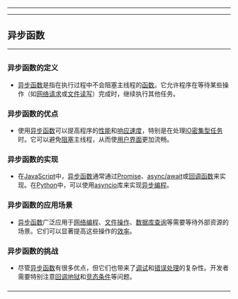 # 
___
___
## 异步函数
___
## 
### 异步函数的定义
- [异步函数](https://zh.wikipedia.org/wiki/异步函数)是指在执行过程中不会阻塞主线程的[函数](https://zh.wikipedia.org/wiki/函数)。它允许程序在等待某些操作（如[网络请求](https://zh.wikipedia.org/wiki/网络请求)或[文件读写](https://zh.wikipedia.org/wiki/文件读写)）完成时，继续执行其他任务。
###  
### 异步函数的优点
- 使用[异步函数](https://zh.wikipedia.org/wiki/异步函数)可以提高程序的[性能](https://zh.wikipedia.org/wiki/性能)和[响应速度](https://zh.wikipedia.org/wiki/响应速度)，特别是在处理[IO密集型任务](https://zh.wikipedia.org/wiki/IO密集型任务)时。它可以避免[阻塞](https://zh.wikipedia.org/wiki/阻塞)主线程，从而使[用户界面](https://zh.wikipedia.org/wiki/用户界面)更加流畅。
###  
### 异步函数的实现
- 在[JavaScript](https://zh.wikipedia.org/wiki/JavaScript)中，[异步函数](https://zh.wikipedia.org/wiki/异步函数)通常通过[Promise](https://zh.wikipedia.org/wiki/Promise)、[async/await](https://zh.wikipedia.org/wiki/async/await)或[回调函数](https://zh.wikipedia.org/wiki/回调函数)来实现。在[Python](https://zh.wikipedia.org/wiki/Python)中，可以使用[asyncio](https://zh.wikipedia.org/wiki/asyncio)库来实现[异步编程](https://zh.wikipedia.org/wiki/异步编程)。
###  
### 异步函数的应用场景
- [异步函数](https://zh.wikipedia.org/wiki/异步函数)广泛应用于[网络编程](https://zh.wikipedia.org/wiki/网络编程)、[文件操作](https://zh.wikipedia.org/wiki/文件操作)、[数据库查询](https://zh.wikipedia.org/wiki/数据库查询)等需要等待外部资源的场景。它们可以显著提高这些操作的[效率](https://zh.wikipedia.org/wiki/效率)。
###  
### 异步函数的挑战
- 尽管[异步函数](https://zh.wikipedia.org/wiki/异步函数)有很多优点，但它们也带来了[调试](https://zh.wikipedia.org/wiki/调试)和[错误处理](https://zh.wikipedia.org/wiki/错误处理)的复杂性。开发者需要特别注意[回调地狱](https://zh.wikipedia.org/wiki/回调地狱)和[竞态条件](https://zh.wikipedia.org/wiki/竞态条件)等问题。
### 
___
